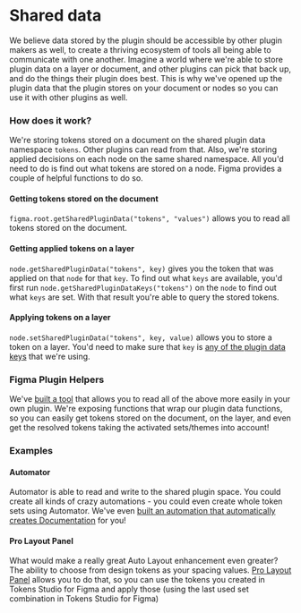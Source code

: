 # Shared data

We believe data stored by the plugin should be accessible by other plugin makers as well, to create a thriving ecosystem of tools all being able to communicate with one another. Imagine a world where we're able to store plugin data on a layer or document, and other plugins can pick that back up, and do the things their plugin does best. This is why we've opened up the plugin data that the plugin stores on your document or nodes so you can use it with other plugins as well.

### How does it work?
We're storing tokens stored on a document on the shared plugin data namespace `tokens`. Other plugins can read from that. Also, we're storing applied decisions on each node on the same shared namespace. All you'd need to do is find out what tokens are stored on a node. Figma provides a couple of helpful functions to do so.

#### Getting tokens stored on the document
`figma.root.getSharedPluginData("tokens", "values")` allows you to read all tokens stored on the document.

#### Getting applied tokens on a layer
`node.getSharedPluginData("tokens", key)` gives you the token that was applied on that `node` for that `key`. To find out what `keys` are available, you'd first run `node.getSharedPluginDataKeys("tokens")` on the `node` to find out what `keys` are set. With that result you're able to query the stored tokens.

#### Applying tokens on a layer
`node.setSharedPluginData("tokens", key, value)` allows you to store a token on a layer. You'd need to make sure that `key` is [any of the plugin data keys](https://github.com/six7/figma-tokens/blob/main/src/config/properties.js) that we're using.

### Figma Plugin Helpers
We've [built a tool](https://www.npmjs.com/package/@six7/figma-tokens-helpers) that allows you to read all of the above more easily in your own plugin. We're exposing functions that wrap our plugin data functions, so you can easily get tokens stored on the document, on the layer, and even get the resolved tokens taking the activated sets/themes into account!

### Examples
#### Automator
Automator is able to read and write to the shared plugin space. You could create all kinds of crazy automations - you could even create whole token sets using Automator. We've even [built an automation that automatically creates Documentation](https://automator.community/automation/create-documentation-for-figma-tokens) for you!

#### Pro Layout Panel
What would make a really great Auto Layout enhancement even greater? The ability to choose from design tokens as your spacing values. [Pro Layout Panel](https://www.mrbiscuit.design) allows you to do that, so you can use the tokens you created in Tokens Studio for Figma and apply those (using the last used set combination in Tokens Studio for Figma)